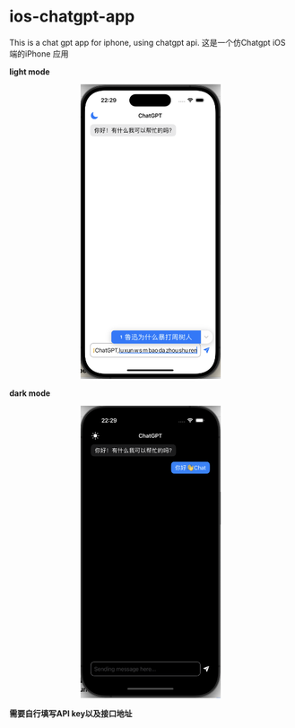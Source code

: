 # ios-chatgpt-app
This is a chat gpt app for iphone, using chatgpt api.
这是一个仿Chatgpt iOS端的iPhone 应用

**light mode**

<p align="center">
  <img src="https://github.com/zhuolhc/ios-chatgpt-app/blob/main/%E6%88%AA%E5%B1%8F2024-09-13%2022.29.39.png?raw=true" width="250">
</p>

**dark mode**

<p align="center">
  <img src="https://github.com/zhuolhc/ios-chatgpt-app/blob/main/%E6%88%AA%E5%B1%8F2024-09-13%2022.29.58.png?raw=true" width="250">
</p>

**需要自行填写API key以及接口地址**
